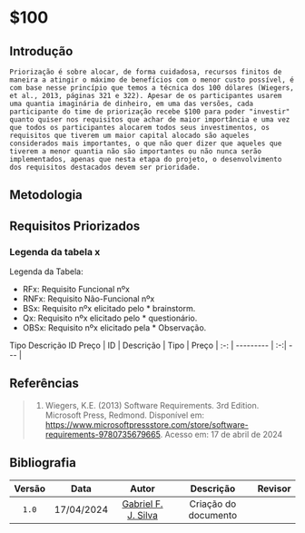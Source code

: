 # $100

## Introdução
    Priorização é sobre alocar, de forma cuidadosa, recursos finitos de maneira a atingir o máximo de benefícios com o menor custo possível, é com base nesse princípio que temos a técnica dos 100 dólares (Wiegers, et al., 2013, páginas 321 e 322). Apesar de os participantes usarem uma quantia imaginária de dinheiro, em uma das versões, cada participante do time de priorização recebe $100 para poder "investir" quanto quiser nos requisitos que achar de maior importância e uma vez que todos os participantes alocarem todos seus investimentos, os requisitos que tiverem um maior capital alocado são aqueles considerados mais importantes, o que não quer dizer que aqueles que tiverem a menor quantia não são importantes ou não nunca serão implementados, apenas que nesta etapa do projeto, o desenvolvimento dos requisitos destacados devem ser prioridade.
## Metodologia

## Requisitos Priorizados

### Legenda da tabela x

Legenda da Tabela:
* RFx: Requisito Funcional nºx
* RNFx: Requisito Não-Funcional nºx
* BSx: Requisito nºx elicitado pelo * brainstorm.
* Qx: Requisito nºx elicitado pelo * questionário.
* OBSx: Requisito nºx elicitado pela * 
Observação.

Tipo 	Descrição 	ID 	Preço
| ID | Descrição | Tipo | Preço
| :-:  | --------- | :-:| ---
| 
## Referências
>1. Wiegers, K.E. (2013) Software Requirements. 3rd Edition. Microsoft Press, Redmond. Disponível em: <https://www.microsoftpressstore.com/store/software-requirements-9780735679665>. Acesso em: 17 de abril de 2024

## Bibliografia

| Versão | Data | Autor | Descrição | Revisor
|:-:|:-:|:-:|:-:|:-:|
|`1.0`| 17/04/2024 | [Gabriel F. J. Silva](https://www.github.com/MMcLovin) | Criação do documento | 